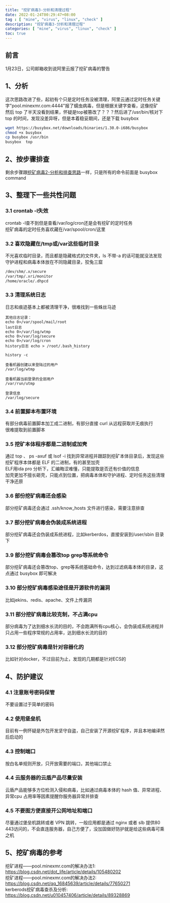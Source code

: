 ```yaml
---
title: "挖矿病毒3-分析和清理过程"
date: 2022-01-24T00:29:47+08:00
tag : [ "mine", "virus", "linux", "check" ]
description: "挖矿病毒3-分析和清理过程"
categories: [ "mine", "virus", "linux", "check" ]
toc: true
---
```


## 前言
1月23日，公司邮箱收到说阿里云报了挖矿病毒的警告  

## 1、分析
这次思路改进了些，起初有个只是定时任务没被清理，阿里云通过定时任务关键字"pool.minexmr.com:4444"报了蠕虫病毒，但是根据关键字查看，这像挖矿  
然后 top 了半天没看到结果，怀疑是top被篡改了？？？然后进了/usr/bin/核对下 top 的时间，发现没差异呀，但是本着稳妥期间，还是下载 busybox
```bash
wget https://busybox.net/downloads/binaries/1.30.0-i686/busybox 
chmod +x busybox
cp busybox /usr/bin 
busybox  top
```

## 2、按步骤排查
剩余步骤跟[挖矿病毒2-分析和排查思路](/post/2021-01-28-miner_virus_2)一样，只是所有的命令前面是 busybox command

## 3、整理下一些共性问题
### 3.1 crontab -l失效
crontab -l查不到但是查看/var/log/cron还是会有挖矿的定时任务  
挖矿病毒的定时任务喜欢藏在/var/spool/cron/这里

### 3.2 喜欢隐藏在/tmp或/var这些临时目录
不光喜欢临时目录，而且都是隐藏格式的文件夹，ls 不带-a 的话可能就没法发现  
守护进程和病毒本体放在不同隐藏目录，狡兔三窟
```bash
/dev/shm/.x/secure
/var/tmp/.xri/monitor
/home/oracle/.dhpcd
```

### 3.3 清理系统日志
日志和痕迹基本上都被清理干净，很难找到一些蛛丝马迹
```
其他日志记录：
echo 0>/var/spool/mail/root
last日志
echo 0>/var/log/wtmp
echo 0>/var/log/secure
echo 0>/var/log/cron
history日志 echo > /root/.bash_history

history -c

查看机器创建以来登陆过的用户
/var/log/wtmp

查看机器当前登录的全部用户
/var/run/utmp

登录信息
/var/log/secure
```

### 3.4 前置脚本布置环境
有部分病毒前置脚本加工成二进制，有部分直接 curl 从远程获取并无痕执行  
很难提取到前置脚本

### 3.5 挖矿本体程序都是二进制或加壳
通过 top 、 ps -axuf 或 lsof -i 找到异常进程并跟踪到挖矿本体目录后，发现这些挖矿程序本体都是 ELF 的二进制，有的甚至加壳  
ELF用ida pro 分析下，汇编晦涩难懂，只能提取是否还有价值的信息  
加壳更加不擅长砸壳，只能点到位置，把病毒本体和守护进程、定时任务这些清理干净还原

### 3.6 部份挖矿病毒还会感染
部分挖矿病毒还会通过 .ssh/know_hosts 文件进行感染，需要注意排查

### 3.7 部分挖矿病毒会伪装成系统进程
部分挖矿病毒还会伪装成系统进程，比如kerberdos，直接安装到/user/sbin 目录下

### 3.9 部分挖矿病毒会篡改top grep等系统命令
部分挖矿病毒还会篡改top、grep等系统基础命令，达到过滤病毒本体的目录，这点通过 busybox 即可解决

### 3.10 部分挖矿病毒感染途径是开源软件的漏洞
比如jekins、redis、apache、文件上传漏洞

### 3.11 部分挖矿病毒比较克制，不占满cpu
部分病毒为了达到细水长流的目的，不会跑满所有cpu核心，会伪装成系统进程并只占用一些程序常规的占用率，达到细水长流的目的

### 3.12 部分挖矿病毒是针对容器化的
比如针对docker，不过目前为止，发现的几期都是针对ECS的

## 4、防护建议
### 4.1 注意账号密码保管
不要设置过于简单的密码

### 4.2 使用堡垒机
目前有一例怀疑是外包开发坚守自盗，自己安装了开源挖矿程序，并且本地编译然后启动的

### 4.3 控制端口
按白名单规则开放，只开放需要的端口，其他端口禁止

### 4.4 云服务器的云盾产品尽量安装
云盾产品能够多方位检测入侵和病毒，比如通过病毒本体的 hash 值、异常进程、异常cpu 占用率等因素提醒你服务器异常并排查

### 4.5 不要图方便直接开公网地址和端口
尽量通过堡垒机跳转或者 VPN 跳转，一般应用都是通过 nginx 或者 slb 提供80 443访问的，不会直连服务器，自己方便了，没加固做好防护就是给这些病毒可乘之机

## 5、挖矿病毒的参考
挖矿进程——pool.minexmr.com的解决办法1: https://blog.csdn.net/dot_life/article/details/105480202  
挖矿进程——pool.minexmr.com的解决办法2: https://blog.csdn.net/qq_16845639/article/details/77650271  
kerberods挖矿病毒查杀及分析: https://blog.csdn.net/u010457406/article/details/89328869